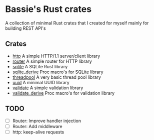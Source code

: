 # Bassie's Rust crates

A collection of minimal Rust crates that I created for myself mainly for building REST API's

## Crates

-   [http](lib/http) A simple HTTP/1.1 server/client library
-   [router](lib/router) A simple router for HTTP library
-   [sqlite](lib/sqlite) A SQLite Rust library
-   [sqlite_derive](lib/sqlite_derive) Proc macro's for SQLite library
-   [threadpool](lib/threadpool) A very basic thread pool library
-   [uuid](lib/uuid) A minimal UUID library
-   [validate](lib/validate) A simple validation library
-   [validate_derive](lib/validate_derive) Proc macro's for validation library

## TODO

-   [ ] Router: Improve handler injection
-   [ ] Router: Add middleware
-   [ ] http: keep-alive requests
